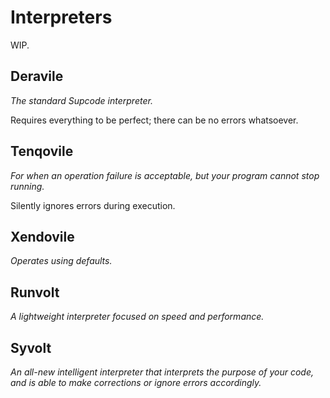 # Interpreters

WIP.


## Deravile
*The standard Supcode interpreter.*

Requires everything to be perfect; there can be no errors whatsoever.


## Tenqovile
*For when an operation failure is acceptable, but your program cannot stop running.*

Silently ignores errors during execution.


## Xendovile
*Operates using defaults.*


## Runvolt
*A lightweight interpreter focused on speed and performance.*


## Syvolt
*An all-new intelligent interpreter that interprets the purpose of your code, and is able to make corrections or ignore errors accordingly.*
